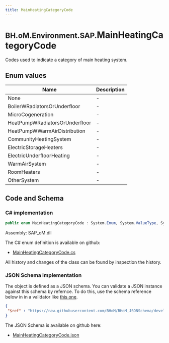 ```yaml
---
title: MainHeatingCategoryCode
---
```


# <small>BH.oM.Environment.SAP.</small>**MainHeatingCategoryCode**

Codes used to indicate a category of main heating system.

## Enum values

| Name            | Description                                                    |
|-----------------|----------------------------------------------------------------|
| None |  -  |
| BoilerWRadiatorsOrUnderfloor |  -  |
| MicroCogeneration |  -  |
| HeatPumpWRadiatorsOrUnderfloor |  -  |
| HeatPumpWWarmAirDistribution |  -  |
| CommunityHeatingSystem |  -  |
| ElectricStorageHeaters |  -  |
| ElectricUnderfloorHeating |  -  |
| WarmAirSystem |  -  |
| RoomHeaters |  -  |
| OtherSystem |  -  |


## Code and Schema

### C# implementation

``` C# title="C#"
public enum MainHeatingCategoryCode : System.Enum, System.ValueType, System.IComparable, System.ISpanFormattable, System.IFormattable, System.IConvertible
```

Assembly: SAP_oM.dll

The C# enum definition is available on github:

- [MainHeatingCategoryCode.cs](https://github.com/BHoM/SAP_Toolkit/blob/develop/SAP_oM/Enums\MainHeatingCategoryCode.cs)

All history and changes of the class can be found by inspection the history.
### JSON Schema implementation

The object is defined as a JSON schema. You can validate a JSON instance against this schema by refernce. To do this, use the schema reference below in in a validator like [this one](https://www.jsonschemavalidator.net/).

``` json title="JSON Schema"
{
 "$ref" : "https://raw.githubusercontent.com/BHoM/BHoM_JSONSchema/develop/SAP_oM/SAP/MainHeatingCategoryCode.json"
}
```

The JSON Schema is available on github here:

- [MainHeatingCategoryCode.json](https://github.com/BHoM/BHoM_JSONSchema/blob/develop/SAP_oM/SAP/MainHeatingCategoryCode.json)
